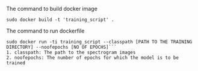The command to build docker image
```
sudo docker build -t 'training_script' .
```
The command to run dockerfile
```
sudo docker run -ti training_script --classpath [PATH TO THE TRAINING DIRECTORY] --noofepochs [NO OF EPOCHS]```
1. classpath: The path to the spectrogram images
2. noofepochs: The number of epochs for which the model is to be trained
